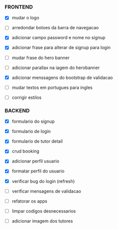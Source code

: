 ### FRONTEND
- [x] mudar o logo
- [ ] arredondar botoes da barra de navegacao
- [x] adicionar campo password e nome no signup
- [x] adicionar frase para alterar de signup para login
- [ ] mudar frase do hero banner
- [ ] adicionar parallax na iagem do herobanner
- [x] adicionar menssagens do bootstrap de validacao 
- [ ] mudar textos em portugues para ingles
- [ ] corrigir estilos


### BACKEND
- [x] formulario do signup
- [x] formulario de login
- [x] formulario de tutor detail
- [x] crud booking
- [x] adicionar perfil usuario
- [x] formatar perfil do usuario
- [x] verificar bug do login (refresh)
- [ ] verificar mensagens de validacao
- [ ] refatorar os apps
- [ ] limpar codigos desnecessarios
- [ ] adicionar imagem dos tutores

